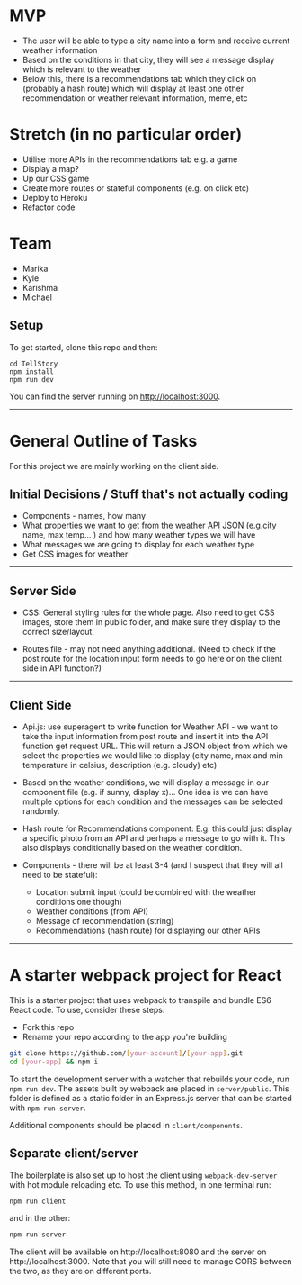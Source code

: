 # MVP

* The user will be able to type a city name into a form and receive current weather information
* Based on the conditions in that city, they will see a message display which is relevant to the weather
* Below this, there is a recommendations tab which they click on (probably a hash route) which will display at least one other recommendation or weather relevant information, meme, etc

# Stretch (in no particular order)

* Utilise more APIs in the recommendations tab e.g. a game
* Display a map?
* Up our CSS game
* Create more routes or stateful components (e.g. on click etc)
* Deploy to Heroku
* Refactor code

# Team
* Marika
* Kyle
* Karishma
* Michael

## Setup

To get started, clone this repo and then:

```
cd TellStory
npm install
npm run dev
```

You can find the server running on [http://localhost:3000](http://localhost:3000).

----


# General Outline of Tasks

For this project we are mainly working on the client side.


## Initial Decisions / Stuff that's not actually coding
* Components - names, how many
* What properties we want to get from the weather API JSON (e.g.city name, max temp... ) and how many weather types we will have
* What messages we are going to display for each weather type
* Get CSS images for weather

----

## Server Side

- CSS: General styling rules for the whole page. Also need to get CSS images, store them in public folder, and make sure they display to the correct size/layout.

- Routes file - may not need anything additional. (Need to check if the post route for the location input form needs to go here or on the client side in API function?)

----
## Client Side

- Api.js: use superagent to write function for Weather API - we want to take the input information from post route and insert it into the API function get request URL. This will return a JSON object from which we select the properties we would like to display (city name, max and min temperature in celsius, description (e.g. cloudy) etc)

- Based on the weather conditions, we will display a message in our component file (e.g. if sunny, display x)... One idea is we can have multiple options for each condition and the messages can be selected randomly.

- Hash route for Recommendations component: E.g. this could just display a specific photo from an API and perhaps a message to go with it. This also displays conditionally based on the weather condition.

- Components - there will be at least 3-4 (and I suspect that they will all need to be stateful):
  - Location submit input (could be combined with the weather conditions one though)
  - Weather conditions (from API)
  - Message of recommendation (string)
  - Recommendations (hash route) for displaying our other APIs


----

# A starter webpack project for React

This is a starter project that uses webpack to transpile and bundle ES6 React code. To use, consider these steps:

* Fork this repo
* Rename your repo according to the app you're building

```sh
git clone https://github.com/[your-account]/[your-app].git
cd [your-app] && npm i
```

To start the development server with a watcher that rebuilds your code, run `npm run dev`. The assets built by webpack are placed in `server/public`. This folder is defined as a static folder in an Express.js server that can be started with `npm run server`.

Additional components should be placed in `client/components`.

## Separate client/server

The boilerplate is also set up to host the client using `webpack-dev-server` with hot module reloading etc. To use this method, in one terminal run:
```sh
npm run client
```
and in the other:
```sh
npm run server
```
The client will be available on http://localhost:8080 and the server on http://localhost:3000. Note that you will still need to manage CORS between the two, as they are on different ports.

